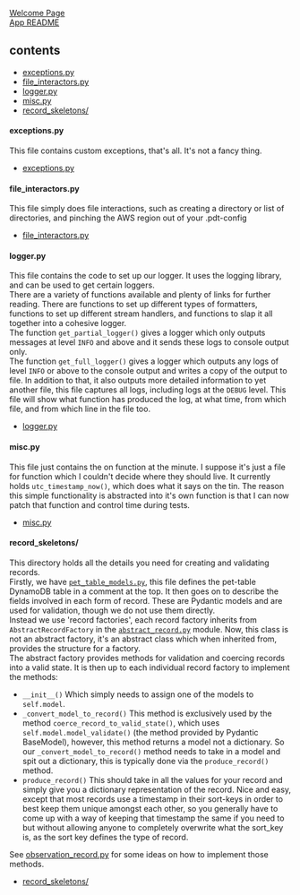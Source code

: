 [Welcome Page](../README.md)  
[App README](./APP_README.md)  

## __contents__
* [exceptions.py](#exceptionspy)
* [file_interactors.py](#file_interactorspy)
* [logger.py](#loggerpy)
* [misc.py](#miscpy)
* [record_skeletons/](#record_skeletons)

#### __exceptions.py__
This file contains custom exceptions, that's all. It's not a fancy thing.
* [exceptions.py](../app/supporting_cast/exceptions.py)

#### __file_interactors.py__
This file simply does file interactions, such as creating a directory or list of directories, and pinching the AWS region out of your .pdt-config
* [file_interactors.py](../app/supporting_cast/file_interactors.py)

#### __logger.py__
This file contains the code to set up our logger. It uses the logging library, and can be used to get certain loggers.  
There are a variety of functions available and plenty of links for further reading. There are functions to set up different types of formatters, functions to set up different stream handlers, and functions to slap it all together into a cohesive logger.  
The function `get_partial_logger()` gives a logger which only outputs messages at level `INFO` and above and it sends these logs to console output only.  
The function `get_full_logger()` gives a logger which outputs any logs of level `INFO` or above to the console output and writes a copy of the output to file. In addition to that, it also outputs more detailed information to yet another file, this file captures all logs, including logs at the `DEBUG` level. This file will show what function has produced the log, at what time, from which file, and from which line in the file too.
* [logger.py](../app/supporting_cast/logger.py)

#### __misc.py__
This file just contains the on function at the minute. I suppose it's just a file for function which I couldn't decide where they should live. It currently holds `utc_timestamp_now()`, which does what it says on the tin. The reason this simple functionality is abstracted into it's own function is that I can now patch that function and control time during tests.
* [misc.py](../app/supporting_cast/misc.py)

#### __record_skeletons/__
This directory holds all the details you need for creating and validating records.  
Firstly, we have [`pet_table_models.py`](../app/supporting_cast/record_skeletons/pet_table_models.py), this file defines the pet-table DynamoDB table in a comment at the top. It then goes on to describe the fields involved in each form of record. These are Pydantic models and are used for validation, though we do not use them directly.  
Instead we use 'record factories', each record factory inherits from `AbstractRecordFactory` in the [`abstract_record.py`](../app/supporting_cast/record_skeletons/abstract_record.py) module. Now, this class is not an abstract factory, it's an abstract class which when inherited from, provides the structure for a factory.  
The abstract factory provides methods for validation and coercing records into a valid state. It is then up to each individual record factory to implement the methods:
* `__init__()` Which simply needs to assign one of the models to `self.model`.
* `_convert_model_to_record()` This method is exclusively used by the method `coerce_record_to_valid_state()`, which uses `self.model.model_validate()` (the method provided by Pydantic BaseModel), however, this method returns a model not a dictionary. So our `_convert_model_to_record()` method needs to take in a model and spit out a dictionary, this is typically done via the `produce_record()` method.
* `produce_record()` This should take in all the values for your record and simply give you a dictionary representation of the record. Nice and easy, except that most records use a timestamp in their sort-keys in order to best keep them unique amongst each other, so you generally have to come up with a way of keeping that timestamp the same if you need to but without allowing anyone to completely overwrite what the sort_key is, as the sort key defines the type of record.  

See [observation_record.py](../app/supporting_cast/record_skeletons/observation_record.py) for some ideas on how to implement those methods.  
* [record_skeletons/](../app/supporting_cast/record_skeletons/)


